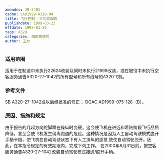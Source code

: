 ```yaml
---
amendno: 39-2491
cadno: CAD1999-A320-04
title: 飞行控制--方向舵脚蹬
publishdate: 1999-03-23
effdate: 1999-03-30
tags: A320
categories: 西南管理局
author: 王力
---
```


### 适用范围 
适用于在制造中未执行22624改装及同时未执行21999改装，或在服役中未执行空客服务通告A320-27-1042的所有型号和所有线号的A320飞机。

### 参考文件
SB A320-27-1042或以后经批准的修正； 
DGAC AD1999-075-128（B）。

### 原因、措施和规定 
由于报告的几起方向舵脚蹬在操纵时变硬，这会使飞机在进近和着陆阶段飞行品质降低，甚至会使飞机发生偏离跑道的危险。这种情况是因为人工自动驾驶模式脱开手柄卡阻，使飞机在自动驾驶状态下有人工操纵的感觉,致使自动驾驶脱开。因此，在本指令规定的有效期限内，完成下列工作。 
在2000年8月31日前，按空客服务通告A320-27-1042改装自动驾驶模式接通/脱开手柄。
